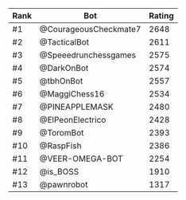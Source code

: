 Rank|Bot|Rating
---|---|---
#1|@CourageousCheckmate7|2648
#2|@TacticalBot|2611
#3|@Speeedrunchessgames|2575
#4|@DarkOnBot|2574
#5|@tbhOnBot|2557
#6|@MaggiChess16|2534
#7|@PINEAPPLEMASK|2480
#8|@ElPeonElectrico|2428
#9|@ToromBot|2393
#10|@RaspFish|2386
#11|@VEER-OMEGA-BOT|2254
#12|@is_BOSS|1910
#13|@pawnrobot|1317
